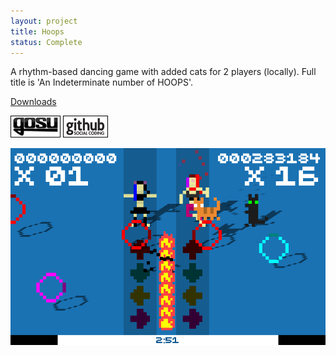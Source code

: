 ```yaml
---
layout: project
title: Hoops
status: Complete
---
```



A rhythm-based dancing game with added cats for 2 players (locally). Full title is 'An Indeterminate number of HOOPS'.

[Downloads](releases/)

[![Gosu forum](/images/libgosu.png)](http://www.libgosu.org/cgi-bin/mwf/topic_show.pl?tid=582 "Gosu forum")
[![Github project](/images/github.png)](https://github.com/Spooner/hoops "Github project")

![Screenshot](/images/screenshots/hoops_02.png "Two players dancing")

